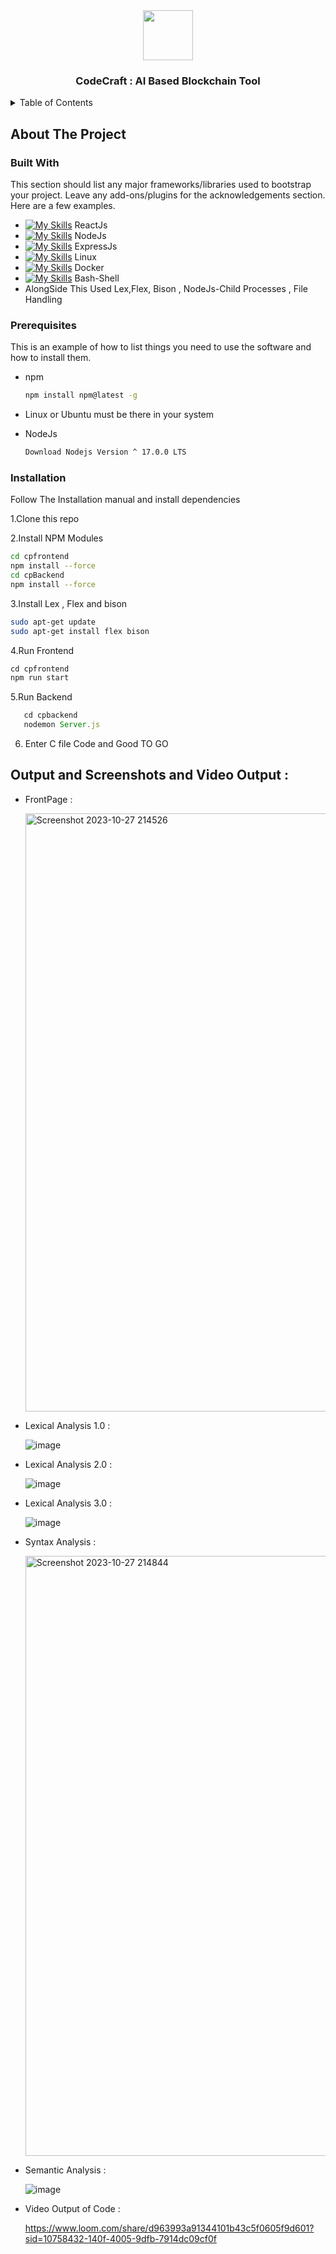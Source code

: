 <div align="center">
 <img src="https://github.com/Adidem23/Lexicode/assets/124609794/502821b8-db56-4cd9-a9d7-658b39224319" height="80px" width="80px" />
  <h3 align="center"> CodeCraft : AI Based Blockchain Tool </h3>
</div>
<details>
  <summary>Table of Contents</summary>
  <ol>
    <li>
      <a href="#about-the-project">About The Project</a>
      <ul>
        <li><a href="#built-with">Built With</a></li>
      </ul>
    </li>
    <li>
      <a href="#getting-started">Getting Started</a>
      <ul>
        <li><a href="#prerequisites">Prerequisites</a></li>
        <li><a href="#installation">Installation</a></li>
      </ul>
    </li>
    <li><a href="#usage">Usage</a></li>
  </ol>
</details>

<!-- ABOUT THE PROJECT -->
## About The Project



### Built With

This section should list any major frameworks/libraries used to bootstrap your project. Leave any add-ons/plugins for the acknowledgements section. Here are a few examples.

 - [![My Skills](https://skillicons.dev/icons?i=react&perline=3)](https://skillicons.dev) ReactJs
 - [![My Skills](https://skillicons.dev/icons?i=nodejs&perline=3)](https://skillicons.dev) NodeJs
 - [![My Skills](https://skillicons.dev/icons?i=express&perline=3)](https://skillicons.dev) ExpressJs
 - [![My Skills](https://skillicons.dev/icons?i=linux&perline=3)](https://skillicons.dev) Linux
 - [![My Skills](https://skillicons.dev/icons?i=docker&perline=3)](https://skillicons.dev) Docker
 - [![My Skills](https://skillicons.dev/icons?i=bash&perline=3)](https://skillicons.dev) Bash-Shell
 - AlongSide This Used Lex,Flex, Bison , NodeJs-Child Processes , File Handling 

<!-- GETTING STARTED -->
### Prerequisites

This is an example of how to list things you need to use the software and how to install them.
* npm
  ```sh
  npm install npm@latest -g
  ```
  
* Linux or Ubuntu must be there in your system

* NodeJs
  ```sh
  Download Nodejs Version ^ 17.0.0 LTS 
  ```

### Installation
Follow The Installation manual and install dependencies 

1.Clone this repo
   
2.Install NPM Modules
   ```sh
   cd cpfrontend
   npm install --force
   cd cpBackend
   npm install --force 
   ```
3.Install Lex , Flex and bison
   ```sh
   sudo apt-get update
   sudo apt-get install flex bison
   ```
   
4.Run Frontend 
   ```js
   cd cpfrontend
   npm run start
   ```
5.Run Backend
```js
   cd cpbackend
   nodemon Server.js
   ```
6. Enter C file Code and Good TO GO

## Output and Screenshots and Video Output :

- FrontPage :
  
  <img width="957" alt="Screenshot 2023-10-27 214526" src="https://github.com/Adidem23/Lexicode/assets/124609794/11e91fba-7c4c-495b-9dbe-55ebbcecdf25">

- Lexical Analysis 1.0 :
  
  ![image](https://github.com/Adidem23/Lexicode/assets/124609794/a236712b-5462-4ba2-9b2e-5732b2329f0c)

- Lexical Analysis 2.0 :
  
  ![image](https://github.com/Adidem23/Lexicode/assets/124609794/46082116-cf43-4a55-ad7d-9b7e454b2607)

- Lexical Analysis 3.0 :
  
  ![image](https://github.com/Adidem23/Lexicode/assets/124609794/9325516f-a3b6-40af-83d5-9a27fe26a883)

- Syntax Analysis :
  
  <img width="960" alt="Screenshot 2023-10-27 214844" src="https://github.com/Adidem23/Lexicode/assets/124609794/37e83cc1-cfd8-46b9-b689-78e8b2988024">

- Semantic Analysis :
  
  ![image](https://github.com/Adidem23/Lexicode/assets/124609794/bd47244f-96f4-4f0a-8c0a-8f1f2212f2a7)

- Video Output of Code :
  
  https://www.loom.com/share/d963993a91344101b43c5f0605f9d601?sid=10758432-140f-4005-9dfb-7914dc09cf0f
